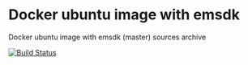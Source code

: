 # Docker ubuntu image with emsdk

Docker ubuntu image with emsdk (master) sources archive


[![Build Status](https://travis-ci.com/diuis/docker-emsdk-base.svg?branch=ubuntu19.04)](https://travis-ci.com/diuis/docker-emsdk-base)
